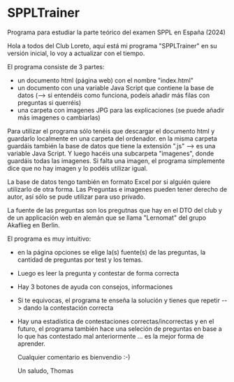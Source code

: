 # SPPLTrainer
Programa para estudiar la parte teórico del examen SPPL en España (2024)

Hola a todos del Club Loreto,
aquí está mi programa "SPPLTrainer" en su versión inicial, lo voy a actualizar con el tiempo.

El programa consiste de 3 partes:
- un documento html (página web) con el nombre "index.html"
- un documento con una variable Java Script que contiene la base de datos (--> si entendéis como funciona, podeís añadir más filas con preguntas si querréis)
- una carpeta con imagenes JPG para las explicaciones (se puede añadir más imagenes o cambiarlas)

Para utilizar el programa sólo tenéis que descargar el documento html y guardarlo localmente en una carpeta del ordenador. en la misma carpeta guardáis también la base de datos que tiene la extensión ".js" --> es una variable Java Script.
Y luego hacéis una subcarpeta "imagenes", donde guardáis todas las imagenes. Si falta una imagen, el programa simplemente dice que no hay imagen y lo podéis utilizar igual. 

La base de datos tengo también en formato Excel por si alguién quiere utilizarlo de otra forma. Las Preguntas e imagenes pueden tener derecho de autor, así sólo se pude utilizar para uso privado.  

La fuente de las preguntas son los pregutnas que hay en el DTO del club y de un applicación web en alemán que se llama "Lernomat" del grupo Akaflieg en Berlin. 

El programa es muy intuitivo:
- en la página opciones se elige la(s) fuente(s) de las preguntas, la cantidad de preguntas por test y los temas.
- Luego es leer la pregunta y contestar de forma correcta
- Hay 3 botones de ayuda con consejos, informaciones
- Si te equivocas, el programa te enseña la solución y tienes que repetir --> dando la contestación correcta

- Hay una estadística de contestaciones correctas/incorrectas y en el futuro, el programa también hace una seleción de preguntas en base a lo que has contestado mal anteriormente ... es la mejor forma de aprender.

  Cualquier comentario es bienvendio :-)

  Un saludo,
  Thomas
